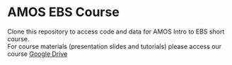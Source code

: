# AMOS EBS Course
Clone this repository to access code and data for AMOS Intro to EBS short course.<br />
For course materials (presentation slides and tutorials) please access our course [Google Drive](https://drive.google.com/drive/folders/1ma_1E69K_QsEAnkZ1QZdZq7U1hjK08c-?usp=sharing)
